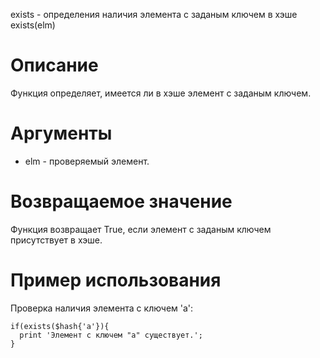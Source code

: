 exists - определения наличия элемента с заданым ключем в хэше
    exists(elm)

Описание
========

Функция определяет, имеется ли в хэше элемент с заданым ключем.

Аргументы
=========

* elm - проверяемый элемент.

Возвращаемое значение
=====================

Функция возвращает True, если элемент с заданым ключем присутствует в хэше.

Пример использования
====================

Проверка наличия элемента с ключем 'a':

    if(exists($hash{'a'}){
      print 'Элемент с ключем "a" существует.';
    }
